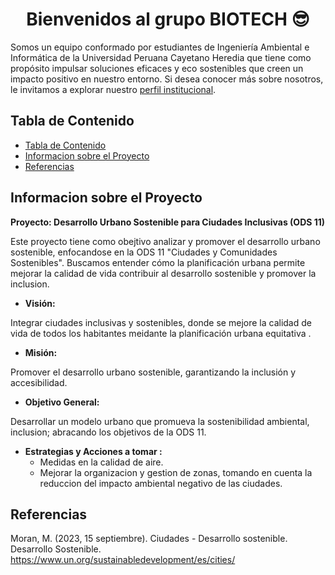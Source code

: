 <h1 align="center">Bienvenidos al grupo BIOTECH 😎</h1>

Somos un equipo conformado por estudiantes de Ingeniería Ambiental e Informática de la Universidad Peruana Cayetano Heredia que tiene como propósito impulsar soluciones eficaces y eco sostenibles que creen un impacto positivo en nuestro entorno.
Si desea conocer más sobre nosotros, le invitamos a explorar nuestro
<a href="https://github.com/stephany-toribio/Repositorio-BioTech/blob/main/FdD/Entregables/E01SobreNosotros.md" target="_blank">perfil institucional</a>.

## Tabla de Contenido
- [Tabla de Contenido](#tabla-de-contenido)
- [Informacion sobre el Proyecto](#informacion-sobre-el-proyecto)
- [Referencias](#referencias)

## Informacion sobre el Proyecto

**Proyecto: Desarrollo Urbano Sostenible para Ciudades Inclusivas (ODS 11)**

Este proyecto tiene como obejtivo analizar y promover el desarrollo urbano sostenible, enfocandose en la ODS 11 "Ciudades y Comunidades Sostenibles". Buscamos entender cómo la planificación urbana permite mejorar la calidad de vida contribuir al desarrollo sostenible y promover la inclusion.

- **Visión:**

Integrar ciudades inclusivas y sostenibles, donde se mejore la calidad de vida de todos los habitantes meidante la planificación urbana equitativa .

- **Misión:**

Promover el desarrollo urbano sostenible, garantizando la inclusión y accesibilidad. 

- **Objetivo General:**

Desarrollar un modelo urbano que promueva la sostenibilidad ambiental, inclusion; abracando los objetivos de la ODS 11.

- **Estrategias y Acciones a tomar :**
     - Medidas en la calidad de aire. 
     - Mejorar la organizacion y gestion de zonas, tomando en cuenta la reduccion del impacto   ambiental negativo de las ciudades. 

## Referencias

Moran, M. (2023, 15 septiembre). Ciudades - Desarrollo sostenible. Desarrollo Sostenible. https://www.un.org/sustainabledevelopment/es/cities/ 